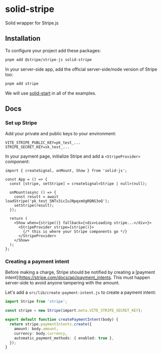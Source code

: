 # solid-stripe

Solid wrapper for Stripe.js

## Installation

To configure your project add these packages:

```bash
pnpm add @stripe/stripe-js solid-stripe
```

In your server-side app, add the official server-side/node version of Stripe too:

```bash
pnpm add stripe
```

We will use [solid-start](https://github.com/solidjs/solid-start) in all of the examples.

## Docs

### Set up Stripe

Add your private and public keys to your environment:

```
VITE_STRIPE_PUBLIC_KEY=pk_test_...
STRIPE_SECRET_KEY=sk_test_...
```

In your payment page, initialize Stripe and add a `<StripeProvider>` component:

```tsx
import { createSignal, onMount, Show } from 'solid-js';

const App = () => {
  const [stripe, setStripe] = createSignal<Stripe | null>(null);

  onMount(async () => {
    const result = await loadStripe('pk_test_5NTx3icIuJNpqxmUgRQNS3oQ');
    setStripe(result);
  });

  return (
    <Show when={stripe()} fallback={<div>Loading stripe...</div>}>
      <StripeProvider stripe={stripe()}>
        {/* this is where your Stripe components go */}
      </StripeProvider>
    </Show>
  );
};
```

### Creating a payment intent

Before making a charge, Stripe should be notified by creating a [payment intent](https://stripe.com/docs/api/payment_intents. This must happen server-side to avoid anyone tampering with the amount.

Let's add a `src/lib/create-payment-intent.js` to create a payment intent:

```ts
import Stripe from 'stripe';

const stripe = new Stripe(import.meta.VITE_STRIPE_SECRET_KEY);

export default function createPaymentIntent(body) {
  return stripe.paymentIntents.create({
    amount: body.amount,
    currency: body.currency,
    automatic_payment_methods: { enabled: true },
  });
}
```
